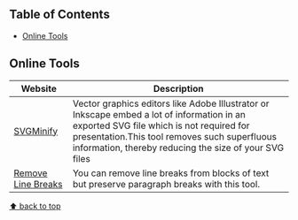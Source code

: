 ## Table of Contents

- [Online Tools](#online-tools)

## Online Tools

| Website                                                                          | Description                                                                                                  |
| -------------------------------------------------------------------------------- | ------------------------------------------------------------------------------------------------------------ |
| [SVGMinify](https://www.svgminify.com//)        | Vector graphics editors like Adobe Illustrator or Inkscape embed a lot of information in an exported SVG file which is not required for presentation.This tool removes such superfluous information, thereby reducing the size of your SVG files |
| [Remove Line Breaks](https://www.textfixer.com/tools/remove-line-breaks.php) | You can remove line breaks from blocks of text but preserve paragraph breaks with this tool. |

[⬆ back to top](#table-of-contents)
